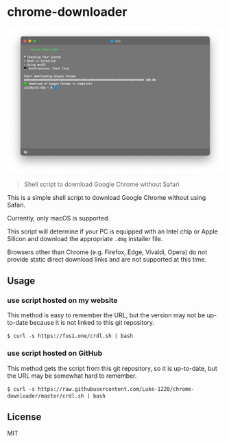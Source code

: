 # chrome-downloader

![](ss.png)

> Shell script to download Google Chrome without Safari

This is a simple shell script to download Google Chrome without using Safari.

Currently, only macOS is supported.

This script will determine if your PC is equipped with an Intel chip or Apple Silicon and download the appropriate `.dmg` installer file.

Browsers other than Chrome (e.g. Firefox, Edge, Vivaldi, Opera) do not provide static direct download links and are not supported at this time.

## Usage

### use script hosted on my website

This method is easy to remember the URL, but the version may not be up-to-date because it is not linked to this git repository.

```shell
$ curl -s https://fus1.one/crdl.sh | bash
```

### use script hosted on GitHub

This method gets the script from this git repository, so it is up-to-date, but the URL may be somewhat hard to remember.

```shell
$ curl -s https://raw.githubusercontent.com/Luke-1220/chrome-downloader/master/crdl.sh | bash
```

## License

MIT